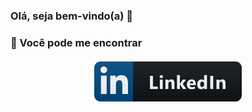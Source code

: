 ### Olá, seja bem-vindo(a) 👋

### 📢 Você pode me encontrar 
<p align="center">
  <a href="https://www.linkedin.com/in/cezargodinho/">
    <img src="https://github.com/cezar-godinho/cezar-godinho/blob/main/svg/social/linkedin.svg" alt="LinkedIn" style="vertical-align:top; margin:4px">
  </a> 
</p>

